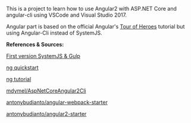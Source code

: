 This is a project to learn how to use Angular2 with ASP.NET Core and angular-cli using VSCode and Visual Studio 2017. 

Angular part is based on the official Angular's [Tour of Heroes](https://angular.io/docs/ts/latest/tutorial/) tutorial but using Angular-Cli instead of SystemJS.

__References & Sources:__

[First version SystemJS & Gulp](https://github.com/krzyhook/aspnet-core-angular2-starter)

[ng quickstart](https://angular.io/docs/ts/latest/quickstart.html)

[ng tutorial](https://angular.io/docs/ts/latest/tutorial)

[mdymel/AspNetCoreAngular2Cli](https://github.com/mdymel/AspNetCoreAngular2Cli)

[antonybudianto/angular-webpack-starter](https://github.com/antonybudianto/angular-webpack-starter)

[antonybudianto/angular2-starter](https://github.com/antonybudianto/angular2-starter)